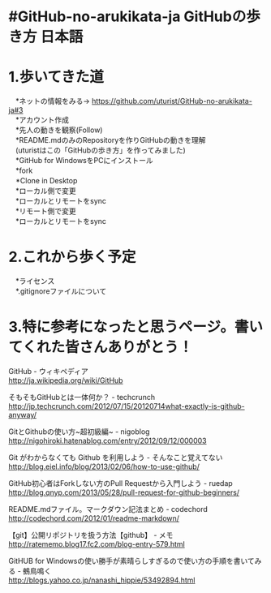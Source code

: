 ﻿#GitHub-no-arukikata-ja GitHubの歩き方 日本語  
======================

1.歩いてきた道  
======================
　*ネットの情報をみる→ https://github.com/uturist/GitHub-no-arukikata-ja#3  
　*アカウント作成  
　*先人の動きを観察(Follow)  
　*README.mdのみのRepositoryを作りGitHubの動きを理解  
　(uturistはこの「GitHubの歩き方」を作ってみました)  
　*GitHub for WindowsをPCにインストール  
　*fork  
　*Clone in Desktop  
　*ローカル側で変更  
　*ローカルとリモートをsync  
　*リモート側で変更  
　*ローカルとリモートをsync  

2.これから歩く予定
======================
　*ライセンス  
　*.gitignoreファイルについて

3.特に参考になったと思うページ。書いてくれた皆さんありがとう！
======================

GitHub - ウィキペディア  
http://ja.wikipedia.org/wiki/GitHub

そもそもGitHubとは一体何か？ - techcrunch  
http://jp.techcrunch.com/2012/07/15/20120714what-exactly-is-github-anyway/

GitとGithubの使い方~超初級編~ - nigoblog  
http://nigohiroki.hatenablog.com/entry/2012/09/12/000003

Git がわからなくても Github を利用しよう - そんなこと覚えてない  
http://blog.eiel.info/blog/2013/02/06/how-to-use-github/

GitHub初心者はForkしない方のPull Requestから入門しよう - ruedap  
http://blog.qnyp.com/2013/05/28/pull-request-for-github-beginners/

README.mdファイル。マークダウン記法まとめ - codechord  
http://codechord.com/2012/01/readme-markdown/  

【git】公開リポジトリを扱う方法【github】 - メモ  
http://ratememo.blog17.fc2.com/blog-entry-579.html  

GitHUB for Windowsの使い勝手が素晴らしすぎるので使い方の手順を書いてみる - 鵺鳥鳴く  
http://blogs.yahoo.co.jp/nanashi_hippie/53492894.html  

